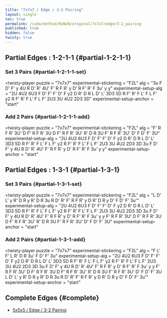 ```yaml
---
title: "7x7x7 / Edge / 3-2 Pairing"
layout: single
toc: true
permalink: /cube/method/NxNxN/original/7x7x7/edge/3-2_pairing
published: true
hidden: false
twisty: true
---
```


<head>
  <base target="_blank">
  <link
    rel   = "stylesheet"
    type  = "text/css"
    href  = "/assets/css/twisty/NxNxN/7x7x7.css"
  >
  <script
    src   = "https://cdn.cubing.net/js/cubing/twisty"
    type  = "module"
    defer
  ></script>
</head>



## Partial Edges : 1-2-1-1 {#partial-1-2-1-1}

### Set 3 Pairs {#partial-1-2-1-1-set}

<twisty-player
  puzzle                    = "7x7x7"
  experimental-stickering   = "F2L"
  alg                       = "3u F D' F' y 4U R D' R' 4U' F' R F R' y D' R F' R' F 3u' y y"
  experimental-setup-alg    = "2U 4U2 6U3 F D' F' F' D' F y2 D R' D R L D' L' 3D3 5D R F' R' F L' F L F' y2 R F' R' F L' F L F' 2U3 3U 4U2 2D3 3D"
  experimental-setup-anchor = "start"
></twisty-player>

### Add 2 Pairs {#partial-1-2-1-1-add}

<twisty-player
  puzzle                    = "7x7x7"
  experimental-stickering   = "F2L"
  alg                       = "F' R F R' 3U' D F' R F R' 3U D F' R F R' 3U' R' D R 3U F' R F R' 3U' D' F D' F' 3U"
  experimental-setup-alg    = "2U 4U2 6U3 F D' F' F' D' F y2 D R' D R L D' L' 3D3 5D R F' R' F L' F L F' y2 R F' R' F L' F L F' 2U3 3U 4U2 2D3 3D 3u F D' F' y 4U R D' R' 4U' F' R F R' y D' R F' R' F 3u' y y"
  experimental-setup-anchor = "start"
></twisty-player>



## Partial Edges : 1-3-1 {#partial-1-3-1}

### Set 3 Pairs {#partial-1-3-1-set}

<twisty-player
  puzzle                    = "7x7x7"
  experimental-stickering   = "F2L"
  alg                       = "L D' L' y R' D R y R' D R 3u R D' R' F' R F R' y D R' D R y D' F D' F' 3u'"
  experimental-setup-alg    = "2U 4U2 6U3 F D' F' F' D' F y2 D R' D R L D' L' 3D3 5D R F' R' F L' F L F' y2 R F' R' F L' F L F' 2U3 3U 4U2 2D3 3D 3u F D' F' y 4U R D' R' 4U' F' R F R' y D' R F' R' F 3u' y y F' R F R' 3U' D F' R F R' 3U D F' R F R' 3U' R' D R 3U F' R F R' 3U' D' F D' F' 3U"
  experimental-setup-anchor = "start"
></twisty-player>

### Add 2 Pairs {#partial-1-3-1-add}

<twisty-player
  puzzle                    = "7x7x7"
  experimental-stickering   = "F2L"
  alg                       = "F L' F' L R' D R 3u' F D' F' 3u"
  experimental-setup-alg    = "2U 4U2 6U3 F D' F' F' D' F y2 D R' D R L D' L' 3D3 5D R F' R' F L' F L F' y2 R F' R' F L' F L F' 2U3 3U 4U2 2D3 3D 3u F D' F' y 4U R D' R' 4U' F' R F R' y D' R F' R' F 3u' y y F' R F R' 3U' D F' R F R' 3U D F' R F R' 3U' R' D R 3U F' R F R' 3U' D' F D' F' 3U L D' L' y R' D R y R' D R 3u R D' R' F' R F R' y D R' D R y D' F D' F' 3u'"
  experimental-setup-anchor = "start"
></twisty-player>



## Complete Edges {#complete}

- [5x5x5 / Edge / 3-2 Pairing](/cube/method/NxNxN/original/5x5x5/edge/3-2_pairing)
